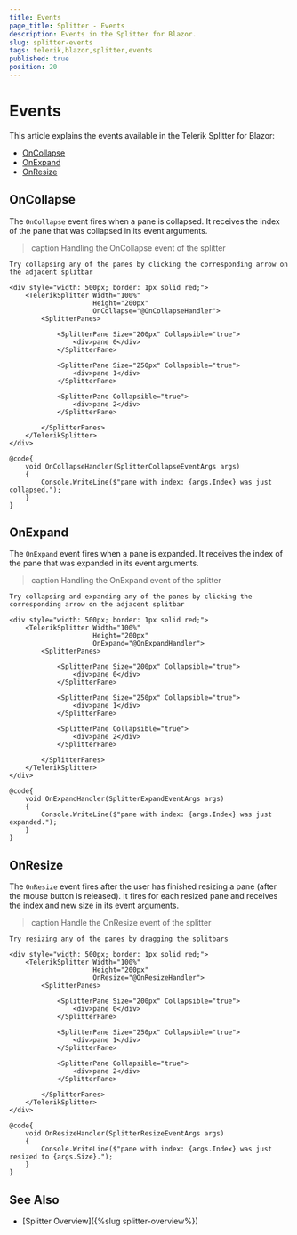```yaml
---
title: Events
page_title: Splitter - Events
description: Events in the Splitter for Blazor.
slug: splitter-events
tags: telerik,blazor,splitter,events
published: true
position: 20
---
```


# Events

This article explains the events available in the Telerik Splitter for Blazor:

* [OnCollapse](#oncollapse)
* [OnExpand](#onexpand)
* [OnResize](#onresize)

## OnCollapse

The `OnCollapse` event fires when a pane is collapsed. It receives the index of the pane that was collapsed in its event arguments.

>caption Handling the OnCollapse event of the splitter

````CSHTML
Try collapsing any of the panes by clicking the corresponding arrow on the adjacent splitbar

<div style="width: 500px; border: 1px solid red;">
    <TelerikSplitter Width="100%"
                     Height="200px"
                     OnCollapse="@OnCollapseHandler">
        <SplitterPanes>

            <SplitterPane Size="200px" Collapsible="true">
                <div>pane 0</div>
            </SplitterPane>

            <SplitterPane Size="250px" Collapsible="true">
                <div>pane 1</div>
            </SplitterPane>

            <SplitterPane Collapsible="true">
                <div>pane 2</div>
            </SplitterPane>

        </SplitterPanes>
    </TelerikSplitter>
</div>

@code{
    void OnCollapseHandler(SplitterCollapseEventArgs args)
    {
        Console.WriteLine($"pane with index: {args.Index} was just collapsed.");
    }
}
````

## OnExpand

The `OnExpand` event fires when a pane is expanded. It receives the index of the pane that was expanded in its event arguments.

>caption Handling the OnExpand event of the splitter

````CSHTML
Try collapsing and expanding any of the panes by clicking the corresponding arrow on the adjacent splitbar

<div style="width: 500px; border: 1px solid red;">
    <TelerikSplitter Width="100%"
                     Height="200px"
                     OnExpand="@OnExpandHandler">
        <SplitterPanes>

            <SplitterPane Size="200px" Collapsible="true">
                <div>pane 0</div>
            </SplitterPane>

            <SplitterPane Size="250px" Collapsible="true">
                <div>pane 1</div>
            </SplitterPane>

            <SplitterPane Collapsible="true">
                <div>pane 2</div>
            </SplitterPane>

        </SplitterPanes>
    </TelerikSplitter>
</div>

@code{
    void OnExpandHandler(SplitterExpandEventArgs args)
    {
        Console.WriteLine($"pane with index: {args.Index} was just expanded.");
    }
}
````

## OnResize

The `OnResize` event fires after the user has finished resizing a pane (after the mouse button is released). It fires for each resized pane and receives the index and new size in its event arguments.

>caption Handle the OnResize event of the splitter

````CSHTML
Try resizing any of the panes by dragging the splitbars

<div style="width: 500px; border: 1px solid red;">
    <TelerikSplitter Width="100%"
                     Height="200px"
                     OnResize="@OnResizeHandler">
        <SplitterPanes>

            <SplitterPane Size="200px" Collapsible="true">
                <div>pane 0</div>
            </SplitterPane>

            <SplitterPane Size="250px" Collapsible="true">
                <div>pane 1</div>
            </SplitterPane>

            <SplitterPane Collapsible="true">
                <div>pane 2</div>
            </SplitterPane>

        </SplitterPanes>
    </TelerikSplitter>
</div>

@code{
    void OnResizeHandler(SplitterResizeEventArgs args)
    {
        Console.WriteLine($"pane with index: {args.Index} was just resized to {args.Size}.");
    }
}
````

## See Also

* [Splitter Overview]({%slug splitter-overview%})
